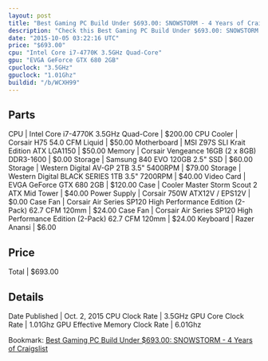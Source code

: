 ```yaml
---
layout: post
title: "Best Gaming PC Build Under $693.00: SNOWSTORM - 4 Years of Craigslist"
description: "Check this Best Gaming PC Build Under $693.00: SNOWSTORM - 4 Years of Craigslist. CPU: Intel Core i7-4770K 3.5GHz Quad-Core, CPU Cooler: Corsair H75 54.0 CFM Liquid, Mothe"
date: "2015-10-05 03:22:16 UTC"
price: "$693.00"
cpu: "Intel Core i7-4770K 3.5GHz Quad-Core"
gpu: "EVGA GeForce GTX 680 2GB"
cpuclock: "3.5GHz"
gpuclock: "1.01Ghz"
buildid: "/b/WCXH99"
---
```


## Parts

CPU | Intel Core i7-4770K 3.5GHz Quad-Core | $200.00
CPU Cooler | Corsair H75 54.0 CFM Liquid | $50.00
Motherboard | MSI Z97S SLI Krait Edition ATX LGA1150 | $50.00
Memory | Corsair Vengeance 16GB (2 x 8GB) DDR3-1600 | $0.00
Storage | Samsung 840 EVO 120GB 2.5" SSD | $60.00
Storage | Western Digital AV-GP 2TB 3.5" 5400RPM | $79.00
Storage | Western Digital BLACK SERIES 1TB 3.5" 7200RPM | $40.00
Video Card | EVGA GeForce GTX 680 2GB | $120.00
Case | Cooler Master Storm Scout 2 ATX Mid Tower | $40.00
Power Supply | Corsair 750W ATX12V / EPS12V | $0.00
Case Fan | Corsair Air Series SP120 High Performance Edition (2-Pack) 62.7 CFM 120mm | $24.00
Case Fan | Corsair Air Series SP120 High Performance Edition (2-Pack) 62.7 CFM 120mm | $24.00
Keyboard | Razer Anansi | $6.00

## Price

Total | $693.00

## Details

Date Published | Oct. 2, 2015
CPU Clock Rate | 3.5GHz
GPU Core Clock Rate | 1.01Ghz
GPU Effective Memory Clock Rate | 6.01Ghz

Bookmark: [Best Gaming PC Build Under $693.00: SNOWSTORM - 4 Years of Craigslist](http://pcbuilders.github.io/2015/10/05/best-gaming-pc-build-under-693-dollars-dot-00-snowstorm-4-years-of-craigslist/)
